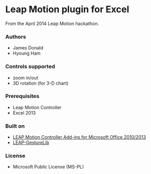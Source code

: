 # Leap Motion plugin for Excel

From the April 2014 Leap Motion hackathon.

### Authors

  - James Donald
  - Hyoung Ham

### Controls supported

  - zoom in/out
  - 3D rotation (for 3-D chart)

### Prerequisites

  - Leap Motion Controller
  - Excel 2013

### Built on

  - [LEAP Motion Controller Add-ins for Microsoft Office 2010/2013](https://leapoffice.codeplex.com/)
  - [LEAP-GestureLib](https://github.com/clwillingham/LEAP-GestureLib)

### License

  - Microsoft Public License (MS-PL)
